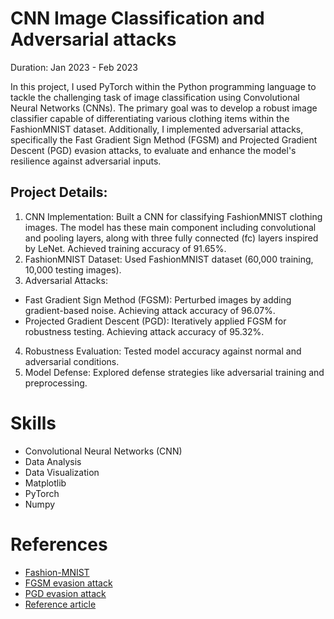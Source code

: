 # CNN Image Classification and Adversarial attacks

Duration: Jan 2023 - Feb 2023

In this project, I used PyTorch within the Python programming language to tackle the challenging task of image classification using Convolutional Neural Networks (CNNs). The primary goal was to develop a robust image classifier capable of differentiating various clothing items within the FashionMNIST dataset. Additionally, I implemented adversarial attacks, specifically the Fast Gradient Sign Method (FGSM) and Projected Gradient Descent (PGD) evasion attacks, to evaluate and enhance the model's resilience against adversarial inputs.

## Project Details:

1. CNN Implementation: Built a CNN for classifying FashionMNIST clothing images. The model has these main component including convolutional and pooling layers, along with three fully connected (fc) layers inspired by LeNet. Achieved training accuracy of 91.65%.
2. FashionMNIST Dataset: Used FashionMNIST dataset (60,000 training, 10,000 testing images).
3. Adversarial Attacks:

-   Fast Gradient Sign Method (FGSM): Perturbed images by adding gradient-based noise. Achieving attack accuracy of 96.07%.
-   Projected Gradient Descent (PGD): Iteratively applied FGSM for robustness testing. Achieving attack accuracy of 95.32%.

4. Robustness Evaluation: Tested model accuracy against normal and adversarial conditions.
5. Model Defense: Explored defense strategies like adversarial training and preprocessing.

# Skills

-   Convolutional Neural Networks (CNN)
-   Data Analysis
-   Data Visualization
-   Matplotlib
-   PyTorch
-   Numpy

# References

-   [Fashion-MNIST](https://github.com/zalandoresearch/fashion-mnist)
-   [FGSM evasion attack](https://arxiv.org/abs/1412.6572)
-   [PGD evasion attack](https://arxiv.org/pdf/1706.06083.pdf)
-   [Reference article](https://medium.com/swlh/gradient-based-adversarial-attacks-an-introduction-526238660dc9)
